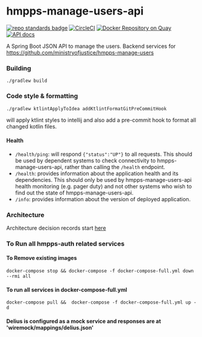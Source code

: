 # hmpps-manage-users-api
[![repo standards badge](https://img.shields.io/badge/dynamic/json?color=blue&style=for-the-badge&logo=github&label=MoJ%20Compliant&query=%24.result&url=https%3A%2F%2Foperations-engineering-reports.cloud-platform.service.justice.gov.uk%2Fapi%2Fv1%2Fcompliant_public_repositories%2Fhmpps-manage-users)](https://operations-engineering-reports.cloud-platform.service.justice.gov.uk/public-github-repositories.html#hmpps-manage_users "Link to report")
[![CircleCI](https://circleci.com/gh/ministryofjustice/hmpps-manage-users-api/tree/main.svg?style=svg)](https://circleci.com/gh/ministryofjustice/hmpps-manage-users-api)
[![Docker Repository on Quay](https://quay.io/repository/hmpps/hmpps-manage-users-api/status "Docker Repository on Quay")](https://quay.io/repository/hmpps/hmpps-manage-users-api)
[![API docs](https://img.shields.io/badge/API_docs-view-85EA2D.svg?logo=swagger)](https://manage-users-api.hmpps.service.justice.gov.uk/swagger-ui/index.html?configUrl=/v3/api-docs/swagger-config)

A Spring Boot JSON API to manage the users. Backend services for https://github.com/ministryofjustice/hmpps-manage-users

### Building

```./gradlew build```

### Code style & formatting
```bash
./gradlew ktlintApplyToIdea addKtlintFormatGitPreCommitHook
```
will apply ktlint styles to intellij and also add a pre-commit hook to format all changed kotlin files.

#### Health

- `/health/ping`: will respond `{"status":"UP"}` to all requests.  This should be used by dependent systems to check connectivity to hmpps-manage-users-api,
  rather than calling the `/health` endpoint.
- `/health`: provides information about the application health and its dependencies.  This should only be used
  by hmpps-manage-users-api health monitoring (e.g. pager duty) and not other systems who wish to find out the state of hmpps-manage-users-api.
- `/info`: provides information about the version of deployed application.

### Architecture

Architecture decision records start [here](doc/architecture/decisions/0001-use-adr.md)

### To Run all hmpps-auth related services 
#### To Remove existing images
```
docker-compose stop && docker-compose -f docker-compose-full.yml down --rmi all
```
#### To run all services in docker-compose-full.yml
```
docker-compose pull &&  docker-compose -f docker-compose-full.yml up -d
```

#### Delius is configured as a mock service and responses are at 'wiremock/mappings/delius.json'
